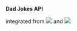 **Dad Jokes API**

integrated from ![](https://github.com/ardhptr21/candaan-api) and ![](https://github.com/andhikayuana/jokes-bapack2-api)
